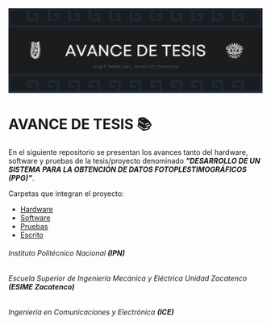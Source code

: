 <div>
    <img src="IMGS/Inicio/Banner.png"/>
</div>

# AVANCE DE TESIS :books:
En el siguiente repositorio se presentan los avances tanto del hardware, software y pruebas de la tesis/proyecto denominado <b><i>"DESARROLLO DE UN SISTEMA PARA LA OBTENCIÓN DE DATOS FOTOPLESTIMOGRÁFICOS (PPG)"</i></b>.

Carpetas que integran el proyecto:
<ul>
    <li><a href="HARDWARE/Hardware.md">Hardware</a></li>
    <li><a href="SOFTWARE/Software.md">Software</a></li>
    <li><a href="PRUEBAS/Pruebas.md">Pruebas</a></li>
    <li><a href="ESCRITO/Escrito.md">Escrito</a></li>
</ul>

###### Instituto Politécnico Nacional <b><i>(IPN)</i></b>
###### Escuela Superior de Ingeniería Mecánica y Eléctrica Unidad Zacatenco <b><i>(ESIME Zacatenco)</i></b>
###### Ingeniería en Comunicaciones y Electrónica <b><i>(ICE)</i></b>